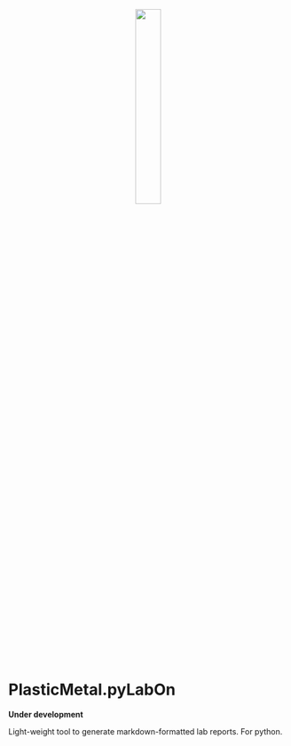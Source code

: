 <div  align=center>
    <img src="Plastic-Metal.png" width = 30% height = 30%  />
</div>

# PlasticMetal.pyLabOn

**Under development**

Light-weight tool to generate markdown-formatted lab reports. For python.
